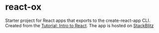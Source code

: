 # react-ox

Starter project for React apps that exports to the create-react-app CLI. Created from the [Tutorial: Intro to React](https://reactjs.org/tutorial/tutorial.html). The app is hosted on [StackBlitz](https://react-ox.stackblitz.io)
